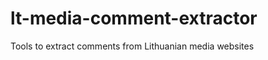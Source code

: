 lt-media-comment-extractor
==========================

Tools to extract comments from Lithuanian media websites
